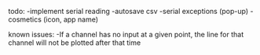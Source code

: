 todo:
-implement serial reading
-autosave csv
-serial exceptions (pop-up)
-cosmetics (icon, app name)


known issues:
-If a channel has no input at a given point, the line for that channel will not be plotted after that time